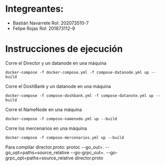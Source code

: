 # Integreantes:
- Bastián Navarrete         Rol: 202073510-7
- Felipe Rojas              Rol: 201873112-9

# Instrucciones de ejecución
Corre el Director y un datanode en una máquina
```
docker-compose -f docker-compose.yml -f compose-datanode.yml up --build
```

Corre el DoshBank y un datanode en una máquina
```
docker-compose -f compose-doshbank.yml -f compose-datanote.yml up --build
```

Corre el NameNode en una máquina
```
docker-compose -f compose-namenode.yml up --build
```

Corre los mercenarios en una máquina
```
docker-compose -f compose-mercenarios.yml up --build
```


Para compilar director.proto:
    protoc --go_out=. --go_opt=paths=source_relative --go-grpc_out=. --go-grpc_opt=paths=source_relative director.proto
